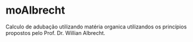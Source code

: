 # moAlbrecht
Calculo de adubação utilizando matéria organica utilizandos os princípios propostos pelo Prof. Dr. Willian Albrecht.
